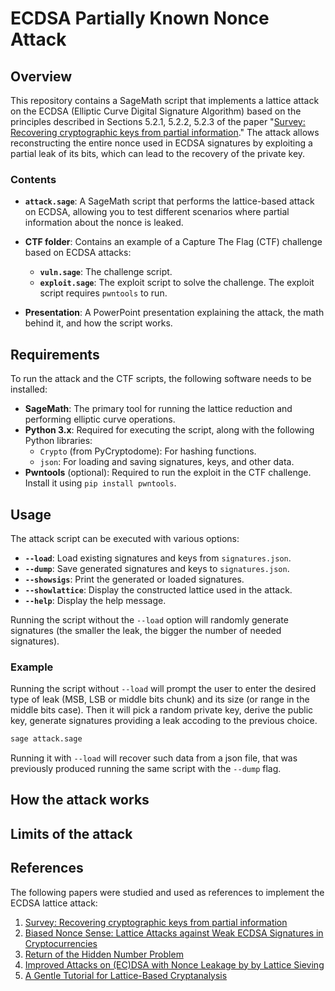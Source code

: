 # ECDSA Partially Known Nonce Attack

## Overview

This repository contains a SageMath script that implements a lattice attack on the ECDSA (Elliptic Curve Digital Signature Algorithm) based on the principles described in Sections 5.2.1, 5.2.2, 5.2.3 of the paper "[Survey: Recovering cryptographic keys from partial information](https://cic.iacr.org/p/1/1/28/pdf)." The attack allows reconstructing the entire nonce used in ECDSA signatures by exploiting a partial leak of its bits, which can lead to the recovery of the private key.

### Contents

- **`attack.sage`**: A SageMath script that performs the lattice-based attack on ECDSA, allowing you to test different scenarios where partial information about the nonce is leaked.
  
- **CTF folder**: Contains an example of a Capture The Flag (CTF) challenge based on ECDSA attacks:
  - **`vuln.sage`**: The challenge script.
  - **`exploit.sage`**: The exploit script to solve the challenge. The exploit script requires `pwntools` to run.

- **Presentation**: A PowerPoint presentation explaining the attack, the math behind it, and how the script works.

## Requirements

To run the attack and the CTF scripts, the following software needs to be installed:

- **SageMath**: The primary tool for running the lattice reduction and performing elliptic curve operations.
- **Python 3.x**: Required for executing the script, along with the following Python libraries:
  - `Crypto` (from PyCryptodome): For hashing functions.
  - `json`: For loading and saving signatures, keys, and other data.
- **Pwntools** (optional): Required to run the exploit in the CTF challenge. Install it using `pip install pwntools`.

## Usage

The attack script can be executed with various options:

- **`--load`**: Load existing signatures and keys from `signatures.json`.
- **`--dump`**: Save generated signatures and keys to `signatures.json`.
- **`--showsigs`**: Print the generated or loaded signatures.
- **`--showlattice`**: Display the constructed lattice used in the attack.
- **`--help`**: Display the help message.

Running the script without the `--load` option will randomly generate signatures (the smaller the leak, the bigger the number of needed signatures).

### Example

Running the script without `--load` will prompt the user to enter the desired type of leak (MSB, LSB or middle bits chunk) and its size (or range in the middle bits case).
Then it will pick a random private key, derive the public key, generate signatures providing a leak accoding to the previous choice.

```bash
sage attack.sage
```

Running it with `--load` will recover such data from a json file, that was previously produced running the same script with the `--dump` flag.

## How the attack works

## Limits of the attack

## References
The following papers were studied and used as references to implement the ECDSA lattice attack:
1. [Survey: Recovering cryptographic keys from partial information](https://cic.iacr.org/p/1/1/28/pdf)
2. [Biased Nonce Sense: Lattice Attacks against Weak ECDSA Signatures in Cryptocurrencies](https://eprint.iacr.org/2019/023.pdf)
3. [Return of the Hidden Number Problem](https://tches.iacr.org/index.php/TCHES/article/download/7337/6509/)
4. [Improved Attacks on (EC)DSA with Nonce Leakage by by Lattice Sieving](https://tches.iacr.org/index.php/TCHES/article/view/10294/9744)
5. [A Gentle Tutorial for Lattice-Based Cryptanalysis](https://eprint.iacr.org/2023/032.pdf)


